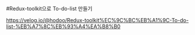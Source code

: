 #Redux-toolkit으로 To-do-list 만들기

https://velog.io/@hodoo/Redux-toolkit%EC%9C%BC%EB%A1%9C-To-do-list-%EB%A7%8C%EB%93%A4%EA%B8%B0
